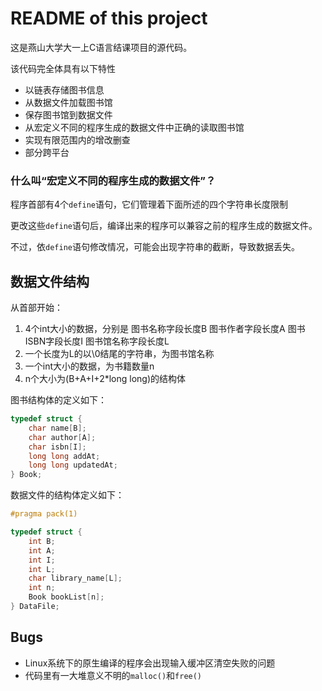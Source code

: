 # README of this project

这是燕山大学大一上C语言结课项目的源代码。

该代码完全体具有以下特性

* 以链表存储图书信息
* 从数据文件加载图书馆
* 保存图书馆到数据文件
* 从宏定义不同的程序生成的数据文件中正确的读取图书馆
* 实现有限范围内的增改删查
* 部分跨平台

### 什么叫“宏定义不同的程序生成的数据文件”？

程序首部有4个`define`语句，它们管理着下面所述的四个字符串长度限制

更改这些`define`语句后，编译出来的程序可以兼容之前的程序生成的数据文件。

不过，依`define`语句修改情况，可能会出现字符串的截断，导致数据丢失。

## 数据文件结构

从首部开始：

1. 4个int大小的数据，分别是 图书名称字段长度B 图书作者字段长度A 图书ISBN字段长度I 图书馆名称字段长度L
2. 一个长度为L的以\0结尾的字符串，为图书馆名称
3. 一个int大小的数据，为书籍数量n
4. n个大小为(B+A+I+2*long long)的结构体

图书结构体的定义如下：

```c
typedef struct {
    char name[B];
    char author[A];
    char isbn[I];
    long long addAt;
    long long updatedAt;
} Book;
```

数据文件的结构体定义如下：

```c
#pragma pack(1)

typedef struct {
    int B;
    int A;
    int I;
    int L;
    char library_name[L];
    int n;
    Book bookList[n];
} DataFile;
```

## Bugs

* Linux系统下的原生编译的程序会出现输入缓冲区清空失败的问题
* 代码里有一大堆意义不明的`malloc()`和`free()`
